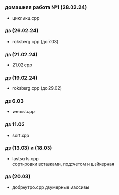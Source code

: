 
### домашняя работа №1 (28.02.24)
- циклыкц.cpp
### дз (26.02.24)
- roksberg.cpp (до 7.03)
### дз (21.02.24)
- 21.02.cpp
### дз (19.02.24)
- roksberg.cpp (до 29.02)
### дз 6.03 
- wensd.cpp
### дз 11.03
- sort.cpp
### дз (13.03) и (18.03)
- lastsorts.cpp  
сортировки вставками, подсчетом и шейкерная
### дз (20.03)
- добреутро.cpp
двумерные массивы
